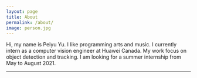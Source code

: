 ```yaml
---
layout: page
title: About
permalink: /about/
image: person.jpg
---
```


Hi, my name is Peiyu Yu. I like programming arts and music. I currently intern as a computer vision engineer at Huawei Canada. My work focus on object detection and tracking. I am looking for a summer internship from May to August 2021.

***


